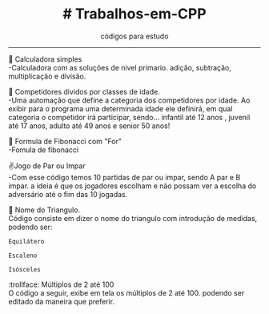 <h1 align="center"># Trabalhos-em-CPP </h1>
<p align="center">códigos para estudo</p>
<hr>

:calling: Calculadora simples<br>
	-Calculadora com as soluções de nivel primario.
	adição, subtração, multiplicação e divisão.

:person_fencing: Competidores dividos por classes de idade.<br>
	-Uma automação que define a categoria dos competidores por idade.
	Ao exibir para o programa uma determinada idade ele definirá,
	em qual categoria o competidor irá participar, sendo...
	infantil até 12 anos , juvenil até 17 anos, adulto até 49 anos e senior 50 anos!

:1234: Formula de Fibonacci com "For"<br>
	-Fomula de fibonacci

:v:Jogo de Par ou Impar<br>
	-Com esse código temos 10 partidas de par ou impar, sendo A par e B impar. 
	a ideia é que os jogadores escolham e não possam ver a escolha do adversário até o fim das 10 jogadas. 

:triangular_ruler: Nome do Triangulo.<br>
	Código consiste em dizer o nome
	do triangulo com introdução de medidas, podendo ser:

	Equilátero

	Escaleno

	Isósceles

:trollface: Múltiplos de 2 até 100<br>
	O código a seguir, exibe em tela os múltiplos de 2 até 100.
	podendo ser editado da maneira que preferir.
